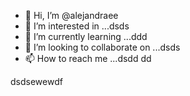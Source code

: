 - 👋 Hi, I’m @alejandraee
- 👀 I’m interested in ...dsds
- 🌱 I’m currently learning ...ddd
- 💞️ I’m looking to collaborate on ...dsds
- 📫 How to reach me ...dsdd
dd
<!---
alejandraee/alejandraee is a ✨ special ✨ repository because its `README.md` (this file) appears on your GitHub profile.
You can click the Preview link to take a look at your changes.
--->
dsdsewewdf
